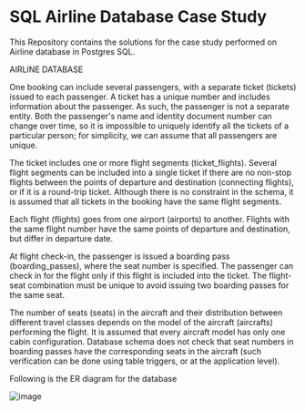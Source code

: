 # SQL Airline Database Case Study
 This Repository contains the solutions for the case study performed on Airline database in Postgres SQL.


AIRLINE DATABASE

One booking can include several passengers, with a separate ticket (tickets) issued to
each passenger. A ticket has a unique number and includes information about the
passenger. As such, the passenger is not a separate entity. Both the passenger's name
and identity document number can change over time, so it is impossible to uniquely
identify all the tickets of a particular person; for simplicity, we can assume that all
passengers are unique.

The ticket includes one or more flight segments (ticket_flights). Several flight
segments can be included into a single ticket if there are no non-stop flights between
the points of departure and destination (connecting flights), or if it is a round-trip
ticket. Although there is no constraint in the schema, it is assumed that all tickets in
the booking have the same flight segments.

Each flight (flights) goes from one airport (airports) to another. Flights with the same
flight number have the same points of departure and destination, but differ in
departure date.

At flight check-in, the passenger is issued a boarding pass (boarding_passes), where
the seat number is specified. The passenger can check in for the flight only if this flight
is included into the ticket. The flight-seat combination must be unique to avoid issuing
two boarding passes for the same seat.

The number of seats (seats) in the aircraft and their distribution between different
travel classes depends on the model of the aircraft (aircrafts) performing the flight. It is
assumed that every aircraft model has only one cabin configuration. Database schema
does not check that seat numbers in boarding passes have the corresponding seats in
the aircraft (such verification can be done using table triggers, or at the application
level).

Following is the ER diagram for the database


![image](https://github.com/DG0110/SQL-Airline-Database-Case-Study/assets/112652526/9f1ad264-91b2-43fc-ba3d-da635377a00d)

